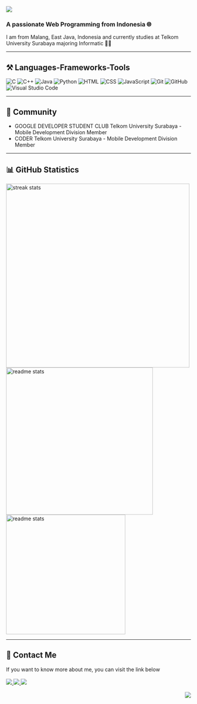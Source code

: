 <h1 align="left">
    <img src="https://readme-typing-svg.herokuapp.com/?font=Righteous&size=35&color=F7AA00&center=false&vCenter=true&width=800&height=70&duration=4000&pause=500&lines=⚡+Welcome+to+My+GitHub+Profile+⚡;+Hi+There!+👋+%2C+I+am+Okky+Rangga+Pratama+😁;"/>
</h1>

<h3 align="left">A passionate Web Programming from Indonesia 🌐</h3>
    <div align="left">  
        I am from Malang, East Java, Indonesia and currently studies at Telkom University Surabaya majoring Informatic 🧑‍💻
    </div>

<hr/>
 
<h2 align="left">⚒️ Languages-Frameworks-Tools</h2>

![C](https://img.shields.io/badge/C-555555.svg?&style=flat&logo=c&logoColor=white)
![C++](https://img.shields.io/badge/C++-00599C.svg?&style=flat&logo=c%2B%2B&logoColor=white)
![Java](https://img.shields.io/badge/Java-007396.svg?&style=flat&logo=java&logoColor=white)
![Python](https://img.shields.io/badge/Python-3776AB.svg?&style=flat&logo=python&logoColor=white)
![HTML](https://img.shields.io/badge/HTML-E34F26.svg?&style=flat&logo=html5&logoColor=white)
![CSS](https://img.shields.io/badge/CSS-1572B6.svg?&style=flat&logo=css3&logoColor=white)
![JavaScript](https://img.shields.io/badge/JavaScript-F7DF1E.svg?&style=flat&logo=javascript&logoColor=white)
![Git](https://img.shields.io/badge/Git-F05032.svg?&style=flat&logo=git&logoColor=white)
![GitHub](https://img.shields.io/badge/GitHub-181717.svg?&style=flat&logo=github&logoColor=white)
![Visual Studio Code](https://img.shields.io/badge/VS%20Code-007ACC.svg?&style=flat&logo=visual-studio-code&logoColor=white)

<hr/>

<h2 align="left">👥 Community</h2>

- GOOGLE DEVELOPER STUDENT CLUB Telkom University Surabaya - Mobile Development Division Member
- CODER Telkom University Surabaya - Mobile Development Division Member

<hr/>

<h2 align="left">📊 GitHub Statistics</h2>
    <div align=left>
      <img width=500 src="https://github-readme-streak-stats.herokuapp.com/?user=ikoyozu11&count_private=true&theme=gruvbox&hide_border=true" alt="streak stats"/>
      <br/>
      <img width=400 src="https://github-readme-stats.vercel.app/api?username=ikoyozu11&hide_title=true&hide_border=true&show_icons=true&include_all_commits=true&count_private=true&line_height=21&theme=gruvbox" alt="readme stats" />
      <img width=325 src="https://github-readme-stats.vercel.app/api/top-langs/?username=ikoyozu11&hide_title=true&hide_border=true&layout=compact&theme=gruvbox" alt="readme stats" />
    </div>

<hr/>

<h2 align="left">📱 Contact Me</h2>
    <div align="left"> 
        If you want to know more about me, you can visit the link below
    </div>
<br/>
    <div align="left"> 
        <a href="mailto:ikoyozu@gmail.com">
          <img src="https://img.shields.io/badge/Gmail-333333?style=for-the-badge&logo=gmail&logoColor=red" />
        </a>
        <a href="https://www.instagram.com/okkypratamaaa_/" target="_blank">
          <img src="https://img.shields.io/badge/Instagram-E4405F?style=for-the-badge&logo=instagram&logoColor=white" target="_blank" />
        </a>
        <a href="https://linkedin.com/in/okky-rangga-pratama-10a11429a" target="_blank">
          <img src="https://img.shields.io/badge/LinkedIn-0077B5?style=for-the-badge&logo=linkedin&logoColor=white" target="_blank" />
        </a>
    </div>

<br/>
<img align="right" src="https://komarev.com/ghpvc/?username=ikoyozu11&style=plastic&label=Views">
